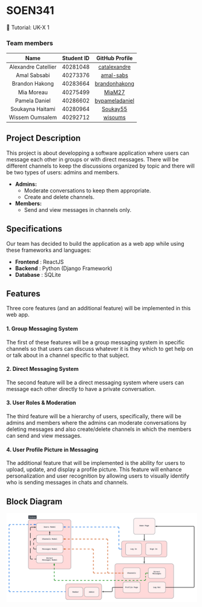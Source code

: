# SOEN341

📝 Tutorial: UK-X 1

### Team members
| Name                 | Student ID | GitHub Profile |
|:--------------------:|:----------:|:--------------:|
| Alexandre Catellier | 40281048    | [catalexandre](https://github.com/catalexandre) |
| Amal Sabsabi        | 40273376    | [amal-sabs](https://github.com/amal-sabs) |
| Brandon Hakong      | 40283664    | [brandonhakong](https://github.com/brandonhakong) |
| Mia Moreau          | 40275499    | [MiaM27](https://github.com/MiaM27) |
| Pamela Daniel       | 40286602    | [bypameladaniel](https://github.com/bypameladaniel) |
| Soukayna Haitami    | 40280964    | [Soukay55](https://github.com/Soukay55) |
| Wissem Oumsalem     | 40292712    | [wisoums](https://github.com/wisoums) |

## Project Description
This project is about developping a software application where users can message each other in groups or with direct messages. There will be different channels to keep the discussions organized by topic and there will be two types of users: admins and members.
- **Admins:** 
    - Moderate conversations to keep them appropriate.
    - Create and delete channels.
- **Members:** 
    - Send and view messages in channels only.
## Specifications
Our team has decided to build the application as a web app while using these frameworks and languages:

- **Frontend** : ReactJS  
- **Backend** : Python (Django Framework)
- **Database** : SQLite

## Features
Three core features (and an additional feature) will be implemented in this web app.

#### 1. Group Messaging System
The first of these features will be a group messaging system in specific channels so that users can discuss whatever it is they which to get help on or talk about in a channel specific to that subject.

#### 2. Direct Messaging System
The second feature will be a direct messaging system where users can message each other directly to have a private conversation.

#### 3. User Roles & Moderation
The third feature will be a hierarchy of users, specifically, there will be admins and members where the admins can moderate conversations by deleting messages and also create/delete channels in which the members can send and view messages.

#### 4. User Profile Picture in Messaging
The additional feature that will be implemented is the ability for users to upload, update, and display a profile picture.
This feature will enhance personalization and user recognition by allowing users to visually identify who is sending messages in chats and channels.

## Block Diagram
![Alt text](images/BlockDiagram.png)
